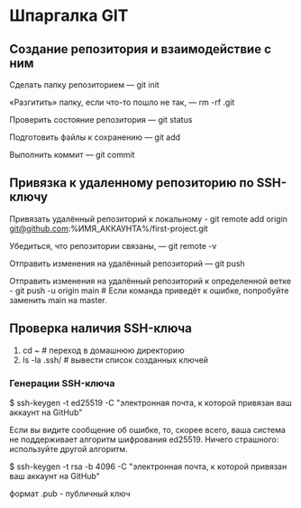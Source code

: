 # Шпаргалка GIT

##  Создание репозитория и взаимодействие с ним

Сделать папку репозиторием — git init

«Разгитить» папку, если что-то пошло не так, — rm -rf .git

Проверить состояние репозитория — git status

Подготовить файлы к сохранению — git add

Выполнить коммит — git commit

## Привязка к удаленному репозиторию по SSH-ключу

Привязать удалённый репозиторий к локальному - git remote add origin git@github.com:%ИМЯ_АККАУНТА%/first-project.git 

Убедиться, что репозитории связаны, — git remote -v

Отправить изменения на удалённый репозиторий — git push

Отправить изменения на удалённый репозиторий к определенной ветке - git push -u origin main # Если команда приведёт к ошибке, попробуйте заменить main на master.

## Проверка наличия SSH-ключа

1. cd ~ # переход в домашнюю директорию
2. ls -la .ssh/ # вывести список созданных ключей 

### Генерации SSH-ключа

$ ssh-keygen -t ed25519 -C "электронная почта, к которой привязан ваш аккаунт на GitHub"

Если вы видите сообщение об ошибке, то, скорее всего, ваша система не поддерживает алгоритм шифрования ed25519. Ничего страшного: используйте другой алгоритм.

$ ssh-keygen -t rsa -b 4096 -C "электронная почта, к которой привязан ваш аккаунт на GitHub"

формат .pub - публичный ключ

